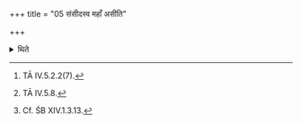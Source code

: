 +++
title = "05 संसीदस्व महाँ असीति"

+++

<details><summary>थिते</summary>

5. With saṁsīdasva mahān asi...[^1] having placed the Mahāvīra on them (Muñja-cuttings), with añjanti yaṁ prathavantaḥ...[^2] he anoints[^3] it with ghee by means of the spoon: or he fills (it) with ghee.   

[^1]: TĀ IV.5.2.2(7).   

[^2]: TĀ IV.5.8.  

[^3]: Cf. ŚB XIV.1.3.13. 
</details>
